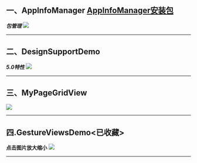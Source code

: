 一、AppInfoManager
[AppInfoManager安装包](https://github.com/zhangwenhaojf40/SampleDemo/raw/master/AppInfo.apk) 
------
***包管理***
![](https://i.imgur.com/pfV5crW.gif)
***
二、DesignSupportDemo
------
***5.0特性***
![](https://i.imgur.com/8UttHZe.gif)
***
三、MyPageGridView
------
![](https://i.imgur.com/D0tfmiP.gif)
***
四.GestureViewsDemo<已收藏>
------
****点击图片放大缩小****
![](https://i.imgur.com/UiHIwaO.gif)

***


